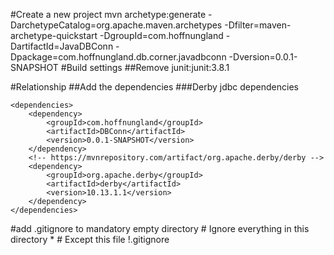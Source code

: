 #Create a new project
mvn archetype:generate -DarchetypeCatalog=org.apache.maven.archetypes -Dfilter=maven-archetype-quickstart -DgroupId=com.hoffnungland -DartifactId=JavaDBConn -Dpackage=com.hoffnungland.db.corner.javadbconn -Dversion=0.0.1-SNAPSHOT
#Build settings
##Remove junit:junit:3.8.1


#Relationship
##Add the dependencies
###Derby jdbc dependencies

	<dependencies>
		<dependency>
			<groupId>com.hoffnungland</groupId>
			<artifactId>DBConn</artifactId>
			<version>0.0.1-SNAPSHOT</version>
		</dependency>
		<!-- https://mvnrepository.com/artifact/org.apache.derby/derby -->
		<dependency>
			<groupId>org.apache.derby</groupId>
			<artifactId>derby</artifactId>
			<version>10.13.1.1</version>
		</dependency>
	</dependencies>

#add .gitignore to mandatory empty directory
	# Ignore everything in this directory
	*
	# Except this file
	!.gitignore
